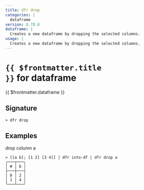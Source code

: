```yaml
---
title: dfr drop
categories: |
  dataframe
version: 0.78.0
dataframe: |
  Creates a new dataframe by dropping the selected columns.
usage: |
  Creates a new dataframe by dropping the selected columns.
---
```


# <code>{{ $frontmatter.title }}</code> for dataframe

<div class='command-title'>{{ $frontmatter.dataframe }}</div>

## Signature

```> dfr drop ```

## Examples

drop column a
```shell
> [[a b]; [1 2] [3 4]] | dfr into-df | dfr drop a
╭───┬───╮
│ # │ b │
├───┼───┤
│ 0 │ 2 │
│ 1 │ 4 │
╰───┴───╯

```
